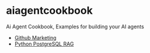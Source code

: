 # aiagentcookbook
Ai Agent Cookbook, Examples for building your AI agents

- [Github Marketing](./github-marketing/README.md)
- [Python PostgreSQL RAG](./python-postgresql-rag/README.md)